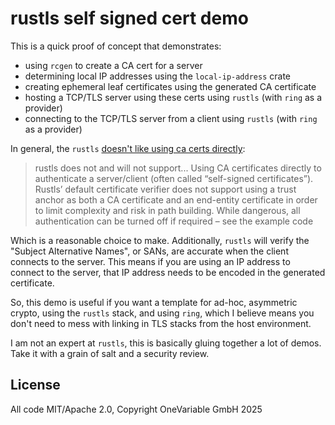 # rustls self signed cert demo

This is a quick proof of concept that demonstrates:

* using `rcgen` to create a CA cert for a server
* determining local IP addresses using the `local-ip-address` crate
* creating ephemeral leaf certificates using the generated CA certificate
* hosting a TCP/TLS server using these certs using `rustls` (with `ring` as a provider)
* connecting to the TCP/TLS server from a client using `rustls` (with `ring` as a provider)

In general, the `rustls` [doesn't like using ca certs directly]:

> rustls does not and will not support... Using CA certificates directly to authenticate a
> server/client (often called “self-signed certificates”). Rustls’ default certificate
> verifier does not support using a trust anchor as both a CA certificate and an end-entity
> certificate in order to limit complexity and risk in path building. While dangerous,
> all authentication can be turned off if required – see the example code

[doesn't like using ca certs directly]: https://docs.rs/rustls/latest/rustls/manual/_04_features/index.html#non-features

Which is a reasonable choice to make. Additionally, `rustls` will verify the "Subject
Alternative Names", or SANs, are accurate when the client connects to the server. This
means if you are using an IP address to connect to the server, that IP address needs to
be encoded in the generated certificate.

So, this demo is useful if you want a template for ad-hoc, asymmetric crypto, using the
`rustls` stack, and using `ring`, which I believe means you don't need to mess with
linking in TLS stacks from the host environment.

I am not an expert at `rustls`, this is basically gluing together a lot of demos. Take it
with a grain of salt and a security review.

## License

All code MIT/Apache 2.0, Copyright OneVariable GmbH 2025
